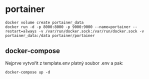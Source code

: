 # portainer

	docker volume create portainer_data
	docker run -d -p 8000:8000 -p 9000:9000 --name=portainer --restart=always -v /var/run/docker.sock:/var/run/docker.sock -v portainer_data:/data portainer/portainer
	
## docker-compose

Nejprve vytvořit z template.env platný soubor .env a pak:
 
	docker-compose up -d 

